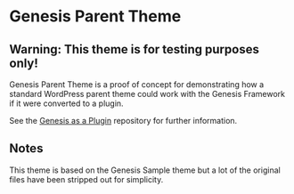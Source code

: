 # Genesis Parent Theme

## Warning: This theme is for testing purposes only!

Genesis Parent Theme is a proof of concept for demonstrating how a standard WordPress parent theme could work with the Genesis Framework if it were converted to a plugin.

See the [Genesis as a Plugin](https://github.com/seothemes/genesis-as-a-plugin) repository for further information.

## Notes

This theme is based on the Genesis Sample theme but a lot of the original files have been stripped out for simplicity.
